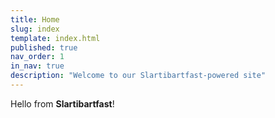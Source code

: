 ```yaml
---
title: Home
slug: index
template: index.html
published: true
nav_order: 1
in_nav: true
description: "Welcome to our Slartibartfast-powered site"
---
```


Hello from **Slartibartfast**!
